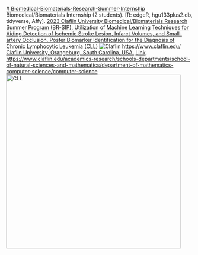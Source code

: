 [# Biomedical-Biomaterials-Research-Summer-Internship](https://pawar1550.wixsite.com/claflin-courses/copy-of-inbre-epscor-ret-1) Biomedical/Biomaterials Internship (2 students).
[R: edgeR, hgu133plus2.db, tidyverse, Affy].
[2023 Claflin University Biomedical/Biomaterials Research Summer Program (BR-SIP), Utilization of Machine Learning Techniques for Aiding Detection of Ischemic Stroke Lesion, Infarct Volumes, and Small-artery Occlusion. Poster Biomarker Identification for the Diagnosis of Chronic Lymphocytic Leukemia (CLL)](https://www.claflin-computation.com/_files/ugd/81dd80_e12daf8e87c348c5a9347af693993739.pdf)
![Claflin](https://github.com/spawar2/Biomedical-Biomaterials-Research-Summer-Internship/assets/25118302/9dd4d3b0-e8e8-457c-bb34-93aba80ca97a)
https://www.claflin.edu/ [Claflin University, Orangeburg, South Carolina, USA.](https://www.claflin.edu/docs/default-source/academic-affairs-student-services/2018-2020-undergraduate-catalog_final_aug-21-2019_web.pdf?sfvrsn=15bf3f0e_6)
[Link](https://www.claflin-computation.com/lab-journey?pgid=ktmii98q-c12ac79d-9a92-45c1-8ffa-5266a2d599bf).
https://www.claflin.edu/academics-research/schools-departments/school-of-natural-sciences-and-mathematics/department-of-mathematics-computer-science/computer-science
<img width="471" alt="CLL" src="https://github.com/spawar2/Biomedical-Biomaterials-Research-Summer-Internship/assets/25118302/e3f0cb18-8b71-4dcf-afaf-13165944d247">


